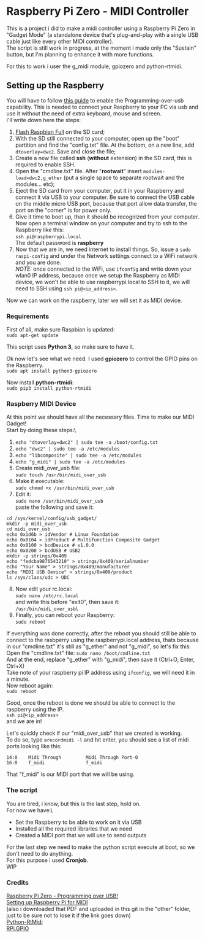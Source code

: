 
# Raspberry Pi Zero - MIDI Controller

This is a project i did to make a midi controller using a Raspberry Pi Zero in "Gadget Mode" (a standalone device that's plug-and-play with a single USB cable just like every other MIDI controller).\
The script is still work in progress, at the moment i made only the "Sustain" button, but i'm planning to enhance it with more functions.

For this to work i user the g_midi module, gpiozero and python-rtmidi.


## Setting up the Raspberry
You will have to follow [this guide](https://blog.gbaman.info/?p=791) to enable the Programming-over-usb capability. This is needed to connect your Raspberry to your PC via usb and use it without the need of extra keyboard, mouse and screen.\
I'll write down here the steps:
1. [Flash Raspbian Full](https://www.raspberrypi.org/downloads/raspbian/) on the SD card;
2. With the SD still connected to your computer, open up the "boot" partition and find the "config.txt" file. At the bottom, on a new line, add `dtoverlay=dwc2`. Save and close the file;
3. Create a new file called **ssh** (**without** extension) in the SD card, this is required to enable SSH.
4. Open the "cmdline.txt" file. After "**rootwait**" insert `modules-load=dwc2,g_ether` (put a single space to separate rootwait and the modules... etc);
5. Eject the SD card from your computer, put it in your Raspberry and connect it via USB to your computer. Be sure to connect the USB cable on the middle micro USB port, because that port allow data transfer, the port on the "corner" is for power only.
6. Give it time to boot up, than it should be recognized from your computer. Now open a terminal window on your computer and try to ssh to the Raspberry like this:\
`ssh pi@raspberrypi.local`\
The default password is **raspberry**
7. Now that we are in, we need internet to install things. So, issue a `sudo raspi-config` and under the Network settings connect to a WiFi network and you are done.\
*NOTE:* once connected to the WiFi, use `ifconfig` and write down your wlan0 IP address, because once we setup the Raspberry as MIDI device, we won't be able to use raspberrypi.local to SSH to it, we will need to SSH using `ssh pi@<ip_address>`.

Now we can work on the raspberry, later we will set it as MIDI device.

### Requirements
First of all, make sure Raspbian is updated:\
`sudo apt-get update`

This script uses **Python 3**, so make sure to have it.

Ok now let's see what we need. I used **gpiozero** to control the GPIO pins on the Raspberry.\
`sudo apt install python3-gpiozero`

Now install **python-rtmidi**:\
`sudo pip3 install python-rtmidi`


### Raspberry MIDI Device
At this point we should have all the necessary files. Time to make our MIDI Gadget!\
Start by doing these steps:\
1. `echo "dtoverlay=dwc2" | sudo tee -a /boot/config.txt`
2. `echo "dwc2" | sudo tee -a /etc/modules`
3. `echo "libcomposite" | sudo tee -a /etc/modules`
4. `echo "g_midi" | sudo tee -a /etc/modules`
5. Create midi_over_usb file:\
`sudo touch /usr/bin/midi_over_usb`
6. Make it executable:\
`sudo chmod +x /usr/bin/midi_over_usb`
7. Edit it:\
`sudo nano /usr/bin/midi_over_usb`\
paste the following and save it:
```
cd /sys/kernel/config/usb_gadget/
mkdir -p midi_over_usb
cd midi_over_usb
echo 0x1d6b > idVendor # Linux Foundation
echo 0x0104 > idProduct # Multifunction Composite Gadget
echo 0x0100 > bcdDevice # v1.0.0
echo 0x0200 > bcdUSB # USB2
mkdir -p strings/0x409
echo "fedcba9876543210" > strings/0x409/serialnumber
echo "Your Name" > strings/0x409/manufacturer
echo "MIDI USB Device" > strings/0x409/product
ls /sys/class/udc > UDC
```
8. Now edit your rc.local:\
`sudo nano /etc/rc.local`\
and write this before "exit0", then save it:\
`/usr/bin/midi_over_usb`\
9. Finally, you can reboot your Raspberry:\
`sudo reboot`

If everything was done correctly, after the reboot you should still be able to connect to the rasbperry using the raspberrypi.local address, thats because in our "cmdline.txt" it's still as "g_ether" and not "g_midi", so let's fix this:\
Open the "cmdline.txt" file:
`sudo nano /boot/cmdline.txt`\
And at the end, replace "g_ether" with "g_midi", then save it (Ctrl+O, Enter, Ctrl+X)\
Take note of your raspberry pi IP address using `ifconfig`, we will need it in a minute.\
Now reboot again:\
`sudo reboot`

Good, once the reboot is done we should be able to connect to the raspberry using the IP.\
`ssh pi@<ip_address>`\
and we are in!

Let's quickly check if our "midi_over_usb" that we created is working.\
To do so, type `arecordmidi -l` and hit enter, you should see a list of midi ports looking like this:
```
14:0    Midi Through         Midi Through Port-0
16:0    f_midi               f_midi
```
That "f_midi" is our MIDI port that we will be using.

### The script
You are tired, i know, but this is the last step, hold on.\
For now we have:\
- Set the Raspberry to be able to work on it via USB
- Installed all the required libraries that we need
- Created a MIDI port that we will use to send outputs

For the last step we need to make the python script execute at boot, so we don't need to do anything.\
For this purpose i used **Cronjob**.\
WIP


### Credits
[Raspberry Pi Zero - Programming over USB!](https://blog.gbaman.info/?p=791)\
[Setting up Raspberry Pi for MIDI](https://ixdlab.itu.dk/wp-content/uploads/sites/17/2017/10/Setting-Up-Raspberry-Pi-for-MIDI.pdf)\
(also i downloaded that PDF and uploaded in this git in the "other" folder, just to be sure not to lose it if the link goes down)\
[Python-RtMidi](https://pypi.org/project/python-rtmidi/)\
[RPi.GPIO](https://pypi.org/project/RPi.GPIO/)
